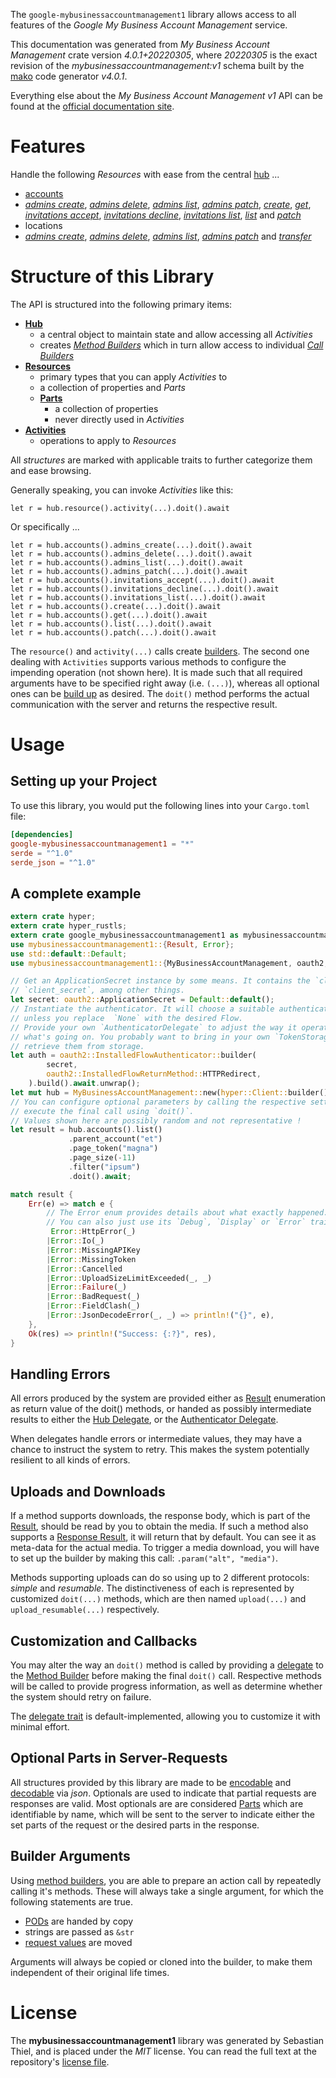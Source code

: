 <!---
DO NOT EDIT !
This file was generated automatically from 'src/generator/templates/api/README.md.mako'
DO NOT EDIT !
-->
The `google-mybusinessaccountmanagement1` library allows access to all features of the *Google My Business Account Management* service.

This documentation was generated from *My Business Account Management* crate version *4.0.1+20220305*, where *20220305* is the exact revision of the *mybusinessaccountmanagement:v1* schema built by the [mako](http://www.makotemplates.org/) code generator *v4.0.1*.

Everything else about the *My Business Account Management* *v1* API can be found at the
[official documentation site](https://developers.google.com/my-business/).
# Features

Handle the following *Resources* with ease from the central [hub](https://docs.rs/google-mybusinessaccountmanagement1/4.0.1+20220305/google_mybusinessaccountmanagement1/MyBusinessAccountManagement) ... 

* [accounts](https://docs.rs/google-mybusinessaccountmanagement1/4.0.1+20220305/google_mybusinessaccountmanagement1/api::Account)
 * [*admins create*](https://docs.rs/google-mybusinessaccountmanagement1/4.0.1+20220305/google_mybusinessaccountmanagement1/api::AccountAdminCreateCall), [*admins delete*](https://docs.rs/google-mybusinessaccountmanagement1/4.0.1+20220305/google_mybusinessaccountmanagement1/api::AccountAdminDeleteCall), [*admins list*](https://docs.rs/google-mybusinessaccountmanagement1/4.0.1+20220305/google_mybusinessaccountmanagement1/api::AccountAdminListCall), [*admins patch*](https://docs.rs/google-mybusinessaccountmanagement1/4.0.1+20220305/google_mybusinessaccountmanagement1/api::AccountAdminPatchCall), [*create*](https://docs.rs/google-mybusinessaccountmanagement1/4.0.1+20220305/google_mybusinessaccountmanagement1/api::AccountCreateCall), [*get*](https://docs.rs/google-mybusinessaccountmanagement1/4.0.1+20220305/google_mybusinessaccountmanagement1/api::AccountGetCall), [*invitations accept*](https://docs.rs/google-mybusinessaccountmanagement1/4.0.1+20220305/google_mybusinessaccountmanagement1/api::AccountInvitationAcceptCall), [*invitations decline*](https://docs.rs/google-mybusinessaccountmanagement1/4.0.1+20220305/google_mybusinessaccountmanagement1/api::AccountInvitationDeclineCall), [*invitations list*](https://docs.rs/google-mybusinessaccountmanagement1/4.0.1+20220305/google_mybusinessaccountmanagement1/api::AccountInvitationListCall), [*list*](https://docs.rs/google-mybusinessaccountmanagement1/4.0.1+20220305/google_mybusinessaccountmanagement1/api::AccountListCall) and [*patch*](https://docs.rs/google-mybusinessaccountmanagement1/4.0.1+20220305/google_mybusinessaccountmanagement1/api::AccountPatchCall)
* locations
 * [*admins create*](https://docs.rs/google-mybusinessaccountmanagement1/4.0.1+20220305/google_mybusinessaccountmanagement1/api::LocationAdminCreateCall), [*admins delete*](https://docs.rs/google-mybusinessaccountmanagement1/4.0.1+20220305/google_mybusinessaccountmanagement1/api::LocationAdminDeleteCall), [*admins list*](https://docs.rs/google-mybusinessaccountmanagement1/4.0.1+20220305/google_mybusinessaccountmanagement1/api::LocationAdminListCall), [*admins patch*](https://docs.rs/google-mybusinessaccountmanagement1/4.0.1+20220305/google_mybusinessaccountmanagement1/api::LocationAdminPatchCall) and [*transfer*](https://docs.rs/google-mybusinessaccountmanagement1/4.0.1+20220305/google_mybusinessaccountmanagement1/api::LocationTransferCall)




# Structure of this Library

The API is structured into the following primary items:

* **[Hub](https://docs.rs/google-mybusinessaccountmanagement1/4.0.1+20220305/google_mybusinessaccountmanagement1/MyBusinessAccountManagement)**
    * a central object to maintain state and allow accessing all *Activities*
    * creates [*Method Builders*](https://docs.rs/google-mybusinessaccountmanagement1/4.0.1+20220305/google_mybusinessaccountmanagement1/client::MethodsBuilder) which in turn
      allow access to individual [*Call Builders*](https://docs.rs/google-mybusinessaccountmanagement1/4.0.1+20220305/google_mybusinessaccountmanagement1/client::CallBuilder)
* **[Resources](https://docs.rs/google-mybusinessaccountmanagement1/4.0.1+20220305/google_mybusinessaccountmanagement1/client::Resource)**
    * primary types that you can apply *Activities* to
    * a collection of properties and *Parts*
    * **[Parts](https://docs.rs/google-mybusinessaccountmanagement1/4.0.1+20220305/google_mybusinessaccountmanagement1/client::Part)**
        * a collection of properties
        * never directly used in *Activities*
* **[Activities](https://docs.rs/google-mybusinessaccountmanagement1/4.0.1+20220305/google_mybusinessaccountmanagement1/client::CallBuilder)**
    * operations to apply to *Resources*

All *structures* are marked with applicable traits to further categorize them and ease browsing.

Generally speaking, you can invoke *Activities* like this:

```Rust,ignore
let r = hub.resource().activity(...).doit().await
```

Or specifically ...

```ignore
let r = hub.accounts().admins_create(...).doit().await
let r = hub.accounts().admins_delete(...).doit().await
let r = hub.accounts().admins_list(...).doit().await
let r = hub.accounts().admins_patch(...).doit().await
let r = hub.accounts().invitations_accept(...).doit().await
let r = hub.accounts().invitations_decline(...).doit().await
let r = hub.accounts().invitations_list(...).doit().await
let r = hub.accounts().create(...).doit().await
let r = hub.accounts().get(...).doit().await
let r = hub.accounts().list(...).doit().await
let r = hub.accounts().patch(...).doit().await
```

The `resource()` and `activity(...)` calls create [builders][builder-pattern]. The second one dealing with `Activities` 
supports various methods to configure the impending operation (not shown here). It is made such that all required arguments have to be 
specified right away (i.e. `(...)`), whereas all optional ones can be [build up][builder-pattern] as desired.
The `doit()` method performs the actual communication with the server and returns the respective result.

# Usage

## Setting up your Project

To use this library, you would put the following lines into your `Cargo.toml` file:

```toml
[dependencies]
google-mybusinessaccountmanagement1 = "*"
serde = "^1.0"
serde_json = "^1.0"
```

## A complete example

```Rust
extern crate hyper;
extern crate hyper_rustls;
extern crate google_mybusinessaccountmanagement1 as mybusinessaccountmanagement1;
use mybusinessaccountmanagement1::{Result, Error};
use std::default::Default;
use mybusinessaccountmanagement1::{MyBusinessAccountManagement, oauth2, hyper, hyper_rustls};

// Get an ApplicationSecret instance by some means. It contains the `client_id` and 
// `client_secret`, among other things.
let secret: oauth2::ApplicationSecret = Default::default();
// Instantiate the authenticator. It will choose a suitable authentication flow for you, 
// unless you replace  `None` with the desired Flow.
// Provide your own `AuthenticatorDelegate` to adjust the way it operates and get feedback about 
// what's going on. You probably want to bring in your own `TokenStorage` to persist tokens and
// retrieve them from storage.
let auth = oauth2::InstalledFlowAuthenticator::builder(
        secret,
        oauth2::InstalledFlowReturnMethod::HTTPRedirect,
    ).build().await.unwrap();
let mut hub = MyBusinessAccountManagement::new(hyper::Client::builder().build(hyper_rustls::HttpsConnectorBuilder::new().with_native_roots().https_or_http().enable_http1().enable_http2().build()), auth);
// You can configure optional parameters by calling the respective setters at will, and
// execute the final call using `doit()`.
// Values shown here are possibly random and not representative !
let result = hub.accounts().list()
             .parent_account("et")
             .page_token("magna")
             .page_size(-11)
             .filter("ipsum")
             .doit().await;

match result {
    Err(e) => match e {
        // The Error enum provides details about what exactly happened.
        // You can also just use its `Debug`, `Display` or `Error` traits
         Error::HttpError(_)
        |Error::Io(_)
        |Error::MissingAPIKey
        |Error::MissingToken
        |Error::Cancelled
        |Error::UploadSizeLimitExceeded(_, _)
        |Error::Failure(_)
        |Error::BadRequest(_)
        |Error::FieldClash(_)
        |Error::JsonDecodeError(_, _) => println!("{}", e),
    },
    Ok(res) => println!("Success: {:?}", res),
}

```
## Handling Errors

All errors produced by the system are provided either as [Result](https://docs.rs/google-mybusinessaccountmanagement1/4.0.1+20220305/google_mybusinessaccountmanagement1/client::Result) enumeration as return value of
the doit() methods, or handed as possibly intermediate results to either the 
[Hub Delegate](https://docs.rs/google-mybusinessaccountmanagement1/4.0.1+20220305/google_mybusinessaccountmanagement1/client::Delegate), or the [Authenticator Delegate](https://docs.rs/yup-oauth2/*/yup_oauth2/trait.AuthenticatorDelegate.html).

When delegates handle errors or intermediate values, they may have a chance to instruct the system to retry. This 
makes the system potentially resilient to all kinds of errors.

## Uploads and Downloads
If a method supports downloads, the response body, which is part of the [Result](https://docs.rs/google-mybusinessaccountmanagement1/4.0.1+20220305/google_mybusinessaccountmanagement1/client::Result), should be
read by you to obtain the media.
If such a method also supports a [Response Result](https://docs.rs/google-mybusinessaccountmanagement1/4.0.1+20220305/google_mybusinessaccountmanagement1/client::ResponseResult), it will return that by default.
You can see it as meta-data for the actual media. To trigger a media download, you will have to set up the builder by making
this call: `.param("alt", "media")`.

Methods supporting uploads can do so using up to 2 different protocols: 
*simple* and *resumable*. The distinctiveness of each is represented by customized 
`doit(...)` methods, which are then named `upload(...)` and `upload_resumable(...)` respectively.

## Customization and Callbacks

You may alter the way an `doit()` method is called by providing a [delegate](https://docs.rs/google-mybusinessaccountmanagement1/4.0.1+20220305/google_mybusinessaccountmanagement1/client::Delegate) to the 
[Method Builder](https://docs.rs/google-mybusinessaccountmanagement1/4.0.1+20220305/google_mybusinessaccountmanagement1/client::CallBuilder) before making the final `doit()` call. 
Respective methods will be called to provide progress information, as well as determine whether the system should 
retry on failure.

The [delegate trait](https://docs.rs/google-mybusinessaccountmanagement1/4.0.1+20220305/google_mybusinessaccountmanagement1/client::Delegate) is default-implemented, allowing you to customize it with minimal effort.

## Optional Parts in Server-Requests

All structures provided by this library are made to be [encodable](https://docs.rs/google-mybusinessaccountmanagement1/4.0.1+20220305/google_mybusinessaccountmanagement1/client::RequestValue) and 
[decodable](https://docs.rs/google-mybusinessaccountmanagement1/4.0.1+20220305/google_mybusinessaccountmanagement1/client::ResponseResult) via *json*. Optionals are used to indicate that partial requests are responses 
are valid.
Most optionals are are considered [Parts](https://docs.rs/google-mybusinessaccountmanagement1/4.0.1+20220305/google_mybusinessaccountmanagement1/client::Part) which are identifiable by name, which will be sent to 
the server to indicate either the set parts of the request or the desired parts in the response.

## Builder Arguments

Using [method builders](https://docs.rs/google-mybusinessaccountmanagement1/4.0.1+20220305/google_mybusinessaccountmanagement1/client::CallBuilder), you are able to prepare an action call by repeatedly calling it's methods.
These will always take a single argument, for which the following statements are true.

* [PODs][wiki-pod] are handed by copy
* strings are passed as `&str`
* [request values](https://docs.rs/google-mybusinessaccountmanagement1/4.0.1+20220305/google_mybusinessaccountmanagement1/client::RequestValue) are moved

Arguments will always be copied or cloned into the builder, to make them independent of their original life times.

[wiki-pod]: http://en.wikipedia.org/wiki/Plain_old_data_structure
[builder-pattern]: http://en.wikipedia.org/wiki/Builder_pattern
[google-go-api]: https://github.com/google/google-api-go-client

# License
The **mybusinessaccountmanagement1** library was generated by Sebastian Thiel, and is placed 
under the *MIT* license.
You can read the full text at the repository's [license file][repo-license].

[repo-license]: https://github.com/Byron/google-apis-rsblob/main/LICENSE.md

